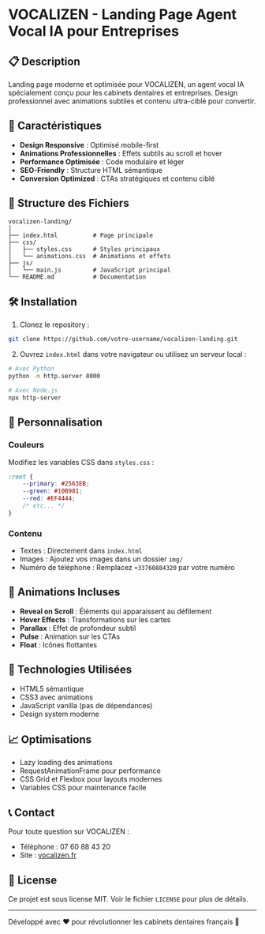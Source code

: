 # VOCALIZEN - Landing Page Agent Vocal IA pour Entreprises

## 📋 Description

Landing page moderne et optimisée pour VOCALIZEN, un agent vocal IA spécialement conçu pour les cabinets dentaires et entreprises. Design professionnel avec animations subtiles et contenu ultra-ciblé pour convertir.

## 🚀 Caractéristiques

- **Design Responsive** : Optimisé mobile-first
- **Animations Professionnelles** : Effets subtils au scroll et hover
- **Performance Optimisée** : Code modulaire et léger
- **SEO-Friendly** : Structure HTML sémantique
- **Conversion Optimized** : CTAs stratégiques et contenu ciblé

## 📁 Structure des Fichiers

```
vocalizen-landing/
│
├── index.html          # Page principale
├── css/
│   ├── styles.css      # Styles principaux
│   └── animations.css  # Animations et effets
├── js/
│   └── main.js         # JavaScript principal
└── README.md           # Documentation
```

## 🛠️ Installation

1. Clonez le repository :
```bash
git clone https://github.com/votre-username/vocalizen-landing.git
```

2. Ouvrez `index.html` dans votre navigateur ou utilisez un serveur local :
```bash
# Avec Python
python -m http.server 8000

# Avec Node.js
npx http-server
```

## 🎨 Personnalisation

### Couleurs
Modifiez les variables CSS dans `styles.css` :
```css
:root {
    --primary: #2563EB;
    --green: #10B981;
    --red: #EF4444;
    /* etc... */
}
```

### Contenu
- Textes : Directement dans `index.html`
- Images : Ajoutez vos images dans un dossier `img/`
- Numéro de téléphone : Remplacez `+33760884320` par votre numéro

## 📱 Animations Incluses

- **Reveal on Scroll** : Éléments qui apparaissent au défilement
- **Hover Effects** : Transformations sur les cartes
- **Parallax** : Effet de profondeur subtil
- **Pulse** : Animation sur les CTAs
- **Float** : Icônes flottantes

## 🔧 Technologies Utilisées

- HTML5 sémantique
- CSS3 avec animations
- JavaScript vanilla (pas de dépendances)
- Design system moderne

## 📈 Optimisations

- Lazy loading des animations
- RequestAnimationFrame pour performance
- CSS Grid et Flexbox pour layouts modernes
- Variables CSS pour maintenance facile

## 📞 Contact

Pour toute question sur VOCALIZEN :
- Téléphone : 07 60 88 43 20
- Site : [vocalizen.fr](https://vocalizen.fr)

## 📄 License

Ce projet est sous license MIT. Voir le fichier `LICENSE` pour plus de détails.

---

Développé avec ❤️ pour révolutionner les cabinets dentaires français 🦷 
